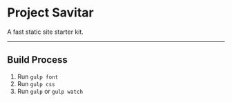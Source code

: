 # Project Savitar
A fast static site starter kit.

---
## Build Process

1. Run `gulp font`
2. Run `gulp css`
3. Run `gulp` or `gulp watch`